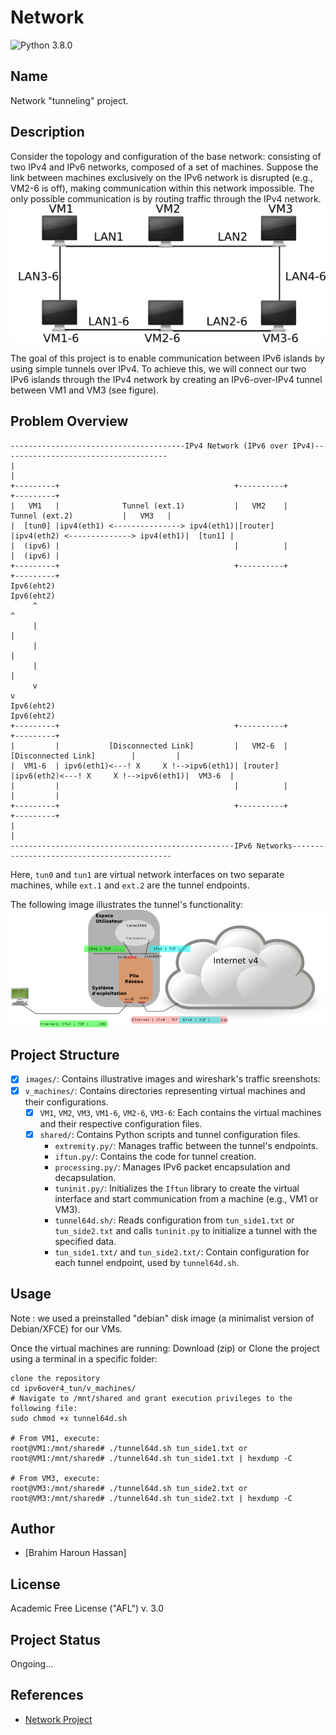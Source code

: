# Network
![Python 3.8.0](https://img.shields.io/badge/Python-3.8.0-yellow?style=plastic)

## Name
Network "tunneling" project.

## Description

Consider the topology and configuration of the base network: consisting of two IPv4 and IPv6 networks, composed of a set of machines.
Suppose the link between machines exclusively on the IPv6 network is disrupted (e.g., VM2-6 is off), making communication within this network impossible.
The only possible communication is by routing traffic through the IPv4 network.
![screenshot](images/network6.png)

The goal of this project is to enable communication between IPv6 islands by using simple tunnels over IPv4.
To achieve this, we will connect our two IPv6 islands through the IPv4 network by creating an IPv6-over-IPv4 tunnel between VM1 and VM3 (see figure).

## Problem Overview

    ---------------------------------------IPv4 Network (IPv6 over IPv4)-------------------------------------
    |                                                                                                       |
    +---------+                                       +----------+                                      +---------+
    |   VM1   |              Tunnel (ext.1)           |   VM2    |             Tunnel (ext.2)           |   VM3   |
    |  [tun0] |ipv4(eth1) <---------------> ipv4(eth1)|[router]  |ipv4(eth2) <--------------> ipv4(eth1)|  [tun1] |
    |  (ipv6) |                                       |          |                                      |  (ipv6) |
    +---------+                                       +----------+                                      +---------+
    Ipv6(eht2)                                                                                           Ipv6(eht2)
         ^                                                                                                  ^   
         |                                                                                                  |   
         |                                                                                                  |
         |                                                                                                  |
         v                                                                                                  v
    Ipv6(eht2)                                                                                          Ipv6(eht2)
    +---------+                                       +----------+                                      +---------+
    |         |           [Disconnected Link]         |   VM2-6  |           [Disconnected Link]        |         |
    |  VM1-6  | ipv6(eth1)<---! X     X !-->ipv6(eth1)| [router] |ipv6(eth2)<---! X     X !-->ipv6(eth1)|  VM3-6  |
    |         |                                       |          |                                      |         |
    +---------+                                       +----------+                                      +---------+
    |                                                                                                        |
    --------------------------------------------------IPv6 Networks-------------------------------------------

Here, `tun0` and `tun1` are virtual network interfaces on two separate machines, while `ext.1` and `ext.2` are the tunnel endpoints.

The following image illustrates the tunnel's functionality:
![screenshot](images/tunneld6.png)

## Project Structure

- [x] `images/`: Contains illustrative images and wireshark's traffic sreenshots:
- [x] `v_machines/`: Contains directories representing virtual machines and their configurations.
    - [x] `VM1`, `VM2`, `VM3`, `VM1-6`, `VM2-6`, `VM3-6`: Each contains the virtual machines and their respective configuration files.
    - [x] `shared/`: Contains Python scripts and tunnel configuration files.
        - `extremity.py/`: Manages traffic between the tunnel's endpoints.
        - `iftun.py/`: Contains the code for tunnel creation.
        - `processing.py/`: Manages IPv6 packet encapsulation and decapsulation.
        - `tuninit.py/`: Initializes the `Iftun` library to create the virtual interface and start communication from a machine (e.g., VM1 or VM3).
        - `tunnel64d.sh/`: Reads configuration from `tun_side1.txt` or `tun_side2.txt` and calls `tuninit.py` to initialize a tunnel with the specified data.
        - `tun_side1.txt/` and `tun_side2.txt/`: Contain configuration for each tunnel endpoint, used by `tunnel64d.sh`.

## Usage
Note : we used a preinstalled "debian" disk image (a minimalist version of Debian/XFCE) for our VMs.

Once the virtual machines are running:
Download (zip) or Clone the project using a terminal in a specific folder:

```
clone the repository
cd ipv6over4_tun/v_machines/
# Navigate to /mnt/shared and grant execution privileges to the following file:
sudo chmod +x tunnel64d.sh

# From VM1, execute:
root@VM1:/mnt/shared# ./tunnel64d.sh tun_side1.txt or root@VM1:/mnt/shared# ./tunnel64d.sh tun_side1.txt | hexdump -C

# From VM3, execute:
root@VM3:/mnt/shared# ./tunnel64d.sh tun_side2.txt or root@VM3:/mnt/shared# ./tunnel64d.sh tun_side2.txt | hexdump -C

```

## Author
- [Brahim Haroun Hassan]

## License
Academic Free License ("AFL") v. 3.0

## Project Status
Ongoing...

## References
- [Network Project](https://pageperso.lis-lab.fr/emmanuel.godard/enseignement/tps-reseaux/projet/)
